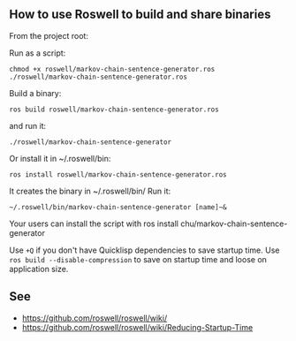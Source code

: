 
## How to use Roswell to build and share binaries

From the project root:

Run as a script:

    chmod +x roswell/markov-chain-sentence-generator.ros
    ./roswell/markov-chain-sentence-generator.ros

Build a binary:

    ros build roswell/markov-chain-sentence-generator.ros

and run it:

    ./roswell/markov-chain-sentence-generator

Or install it in ~/.roswell/bin:

    ros install roswell/markov-chain-sentence-generator.ros

It creates the binary in ~/.roswell/bin/
Run it:

    ~/.roswell/bin/markov-chain-sentence-generator [name]~&

Your users can install the script with ros install chu/markov-chain-sentence-generator

Use `+Q` if you don't have Quicklisp dependencies to save startup time.
Use `ros build --disable-compression` to save on startup time and loose on application size.


## See

- https://github.com/roswell/roswell/wiki/
- https://github.com/roswell/roswell/wiki/Reducing-Startup-Time
